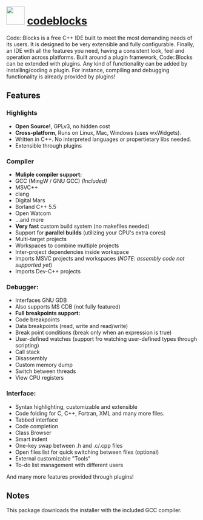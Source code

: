 ﻿# <img src="https://cdn.jsdelivr.net/gh/chocolatey/chocolatey-coreteampackages@edba4a5849ff756e767cba86641bea97ff5721fe/icons/codeblocks.png" width="48" height="48"/> [codeblocks](https://chocolatey.org/packages/codeblocks)


Code::Blocks is a free C++ IDE built to meet the most demanding needs of its users. It is designed to be very extensible and fully configurable.
Finally, an IDE with all the features you need, having a consistent look, feel and operation across platforms.
Built around a plugin framework, Code::Blocks can be extended with plugins. Any kind of functionality can be added by installing/coding a plugin.
For instance, compiling and debugging functionality is already provided by plugins!

## Features

### Highlights
* **Open Source!**, GPLv3, no hidden cost
* **Cross-platform**, Runs on Linux, Mac, Windows (uses wxWidgets).
* Written in C++. No interpreted languages or propertietary libs needed.
* Extensible through plugins

### Compiler
* **Muliple compiler support:**
* GCC (MingW / GNU GCC) *(Included)*
* MSVC++
* clang
* Digital Mars
* Borland C++ 5.5
* Open Watcom
* ...and more
* **Very fast** custom build system (no makefiles needed)
* Support for **parallel builds** (utilizing your CPU's extra cores)
* Multi-target projects
* Workspaces to combine multiple projects
* Inter-project dependencies inside workspace
* Imports MSVC projects and workspaces (*NOTE: assembly code not supported yet*)
* Imports Dev-C++ projects

### Debugger:
* Interfaces GNU GDB
* Also supports MS CDB (not fully featured)
* **Full breakpoints support:**
* Code breakpoints
* Data breakpoints (read, write and read/write)
* Break point conditions (break only when an expression is true)
* User-defined watches (support fro watching user-defined types through scripting)
* Call stack
* Disassembly
* Custom memory dump
* Switch between threads
* View CPU registers

### Interface:
* Syntax highlighting, customizable and extensible
* Code folding for C, C++, Fortran, XML and many more files.
* Tabbed interface
* Code completion
* Class Browser
* Smart indent
* One-key swap between .h and .c/.cpp files
* Open files list for quick switching between files (optional)
* External customizable "Tools"
* To-do list management with different users

And many more features provided through plugins!

## Notes

This package downloads the installer with the included GCC compiler.

